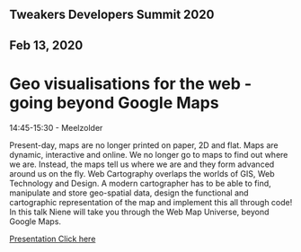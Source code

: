 ##  Tweakers Developers Summit 2020
##  Feb 13, 2020
# Geo visualisations for the web - going beyond Google Maps

14:45-15:30 - Meelzolder

Present-day, maps are no longer printed on paper, 2D and flat. Maps are dynamic, interactive and online. We no longer go to maps to find out where we are. Instead, the maps tell us where we are and they form advanced around us on the fly. Web Cartography overlaps the worlds of GIS, Web Technology and Design. A modern cartographer has to be able to find, manipulate and store geo-spatial data, design the functional and cartographic representation of the map and implement this all through code! In this talk Niene will take you through the Web Map Universe, beyond Google Maps.


[Presentation Click here](https://nieneb.github.io/tweakers/#/)
